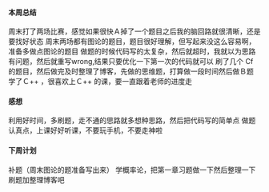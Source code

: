 #### 本周总结
周末打了两场比赛，感觉如果很快Ａ掉了一个题目之后我的脑回路就很清晰，还是要找好状态
周末两场都有图论的题目，题目很好理解，但写起来没这么容易啊，准备多做点图论的题目
做题的时候代码写的太复杂，然后就超时，我就以为思路有问题，然后就重写wrong,结果只要优化一下第一次的代码就可以
刷了几个 Cf 的题目，然后做完及时整理了博客，先做的思维题，打算做一段时间然后做Ｂ题
学了Ｃ++ ，很喜欢上Ｃ++ 的课，要一直跟着老师的进度走

#### 感想
利用好时间，多刷题，走不通的思路就多想种思路，然后把代码写的简单点
做题认真点，上课好好听课，不要玩手机，不要走神啦

#### 下周计划
补题（周末图论的题准备写出来）
学概率论，把第一章习题做一下然后整理一下
刷题加整理博客吧
